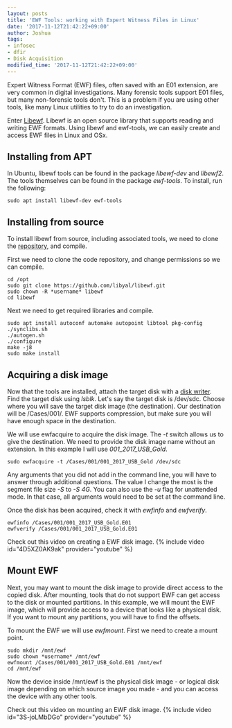 ```yaml
---
layout: posts
title: 'EWF Tools: working with Expert Witness Files in Linux'
date: '2017-11-12T21:42:22+09:00'
author: Joshua
tags:
- infosec
- dfir
- Disk Acquisition
modified_time: '2017-11-12T21:42:22+09:00'
---
```


Expert Witness Format (EWF) files, often saved with an E01 extension, are very common in digital investigations.
Many forensic tools support E01 files, but many non-forensic tools don't. This is a problem if you are using
other tools, like many Linux utilities to try to do an investigation.

Enter [Libewf](http://www.forensicswiki.org/wiki/Libewf). Libewf is an open source library that supports
reading and writing EWF formats. Using libewf and ewf-tools, we can easily create and access EWF files in Linux and OSx.

## Installing from APT
In Ubuntu, libewf tools can be found in the package *libewf-dev* and *libewf2*. The tools themselves can be found in the package *ewf-tools*. To install, run the following:

```
sudo apt install libewf-dev ewf-tools
```
## Installing from source
To install libewf from source, including associated tools, we need to clone the [repository](https://github.com/libyal/libewf/), and compile.

First we need to clone the code repository, and change permissions so we can compile.
```
cd /opt
sudo git clone https://github.com/libyal/libewf.git
sudo chown -R *username* libewf
cd libewf
```

Next we need to get required libraries and compile.
```
sudo apt install autoconf automake autopoint libtool pkg-config
./synclibs.sh
./autogen.sh
./configure
make -j8
sudo make install
```

## Acquiring a disk image
Now that the tools are installed, attach the target disk with a [disk writer](https://www.youtube.com/edit?o=U&video_id=7eT8KSHMGFw). Find the target disk using *lsblk*.
Let's say the target disk is /dev/sdc. Choose where you will save the target disk image (the destination).
Our destination will be /Cases/001/. EWF supports compression, but make sure you will have enough space
in the destination.

We will use ewfacquire to acquire the disk image. The *-t* switch allows us to give the destination. We need to
provide the disk image name without an extension. In this example I will use *001_2017_USB_Gold*.

```
sudo ewfacquire -t /Cases/001/001_2017_USB_Gold /dev/sdc
```
Any arguments that you did not add in the command line, you will have to answer through additional questions. The value I change the most is the segment file size *-S* to *-S 4G*. You can also use the *-u* flag for unattended mode. In that case, all arguments would need to be set at the command line.

Once the disk has been acquired, check it with *ewfinfo* and *ewfverify*.
```
ewfinfo /Cases/001/001_2017_USB_Gold.E01
ewfverify /Cases/001/001_2017_USB_Gold.E01
```
Check out this video on creating a EWF disk image.
{% include video id="4D5XZ0AK9ak" provider="youtube" %}

## Mount EWF
Next, you may want to mount the disk image to provide direct access to the copied disk. After mounting,
tools that do not support EWF can get access to the disk or mounted partitions. In this example, we will
mount the EWF image, which will provide access to a device that looks like a physical disk. If you want
to mount any partitions, you will have to find the offsets.

To mount the EWF we will use *ewfmount*. First we need to create a mount point.
```
sudo mkdir /mnt/ewf
sudo chown *username* /mnt/ewf
ewfmount /Cases/001/001_2017_USB_Gold.E01 /mnt/ewf
cd /mnt/ewf
```

Now the device inside /mnt/ewf is the physical disk image - or logical disk image depending on which source image you made - and
you can access the device with any other tools.

Check out this video on mounting an EWF disk image.
{% include video id="3S-joLMbDGo" provider="youtube" %}
